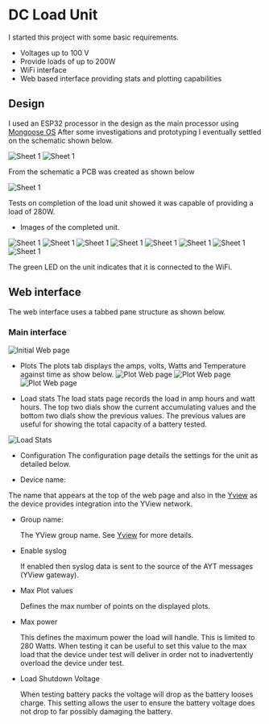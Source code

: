 # DC Load Unit
I started this project with some basic requirements.

- Voltages up to 100 V
- Provide loads of up to 200W
- WiFi interface
- Web based interface providing stats and plotting capabilities

## Design
I used an ESP32 processor in the design as the main processor using  [Mongoose OS](https://mongoose-os.com/) After some investigations and prototyping I eventually settled on the schematic shown below.

![Sheet 1](images/schematic_sheet_1.png)
![Sheet 1](images/schematic_sheet_2.png)

From the schematic a PCB was created as shown below

![Sheet 1](images/dc_load_unit_pcb.png)

Tests on completion of the load unit showed it was capable of providing a load of 280W.

- Images of the completed unit.

![Sheet 1](images/hw_1.jpg)
![Sheet 1](images/hw_2.jpg)
![Sheet 1](images/hw_3.jpg)
![Sheet 1](images/hw_4.jpg)
![Sheet 1](images/hw_5.jpg)
![Sheet 1](images/hw_6.jpg)
![Sheet 1](images/hw_7.jpg)
![Sheet 1](images/hw_8.jpg)

The green LED on the unit indicates that it is connected to the WiFi.

## Web interface
The web interface uses a tabbed pane structure as shown below.

### Main interface
![Initial Web page](images/web1.png)

- Plots
The plots tab displays the amps, volts, Watts and Temperature against time as show below.
![Plot Web page](images/web2.png)
![Plot Web page](images/web3.png)
![Plot Web page](images/web4.png)

- Load stats
The load stats page records the load in amp hours and watt hours. The top two dials show the current accumulating values and the bottom two dials show the previous values. The previous values are useful for showing the total capacity of a battery tested.

![Load Stats](images/web5.png)

- Configuration
The configuration page details the settings for the unit as detailed below.

- Device name:

 The name that appears at the top of the web page and also in the [Yview](https://github.com/pjaos/yview) as the device provides integration into the YView network.

- Group name:

  The YView group name. See [Yview](https://github.com/pjaos/yview) for more details.

- Enable syslog

  If enabled then syslog data is sent to the source of the AYT messages (YView gateway).

- Max Plot values

  Defines the max number of points on the displayed plots.

- Max power

  This defines the maximum power the load will handle. This is limited to 280 Watts. When testing it can be useful to set this value to the max load that the device under test will deliver in order not to inadvertently overload the device under test.

- Load Shutdown Voltage

  When testing battery packs the voltage will drop as the battery looses charge. This setting allows the user to ensure the battery voltage does not drop to far possibly damaging the battery.
